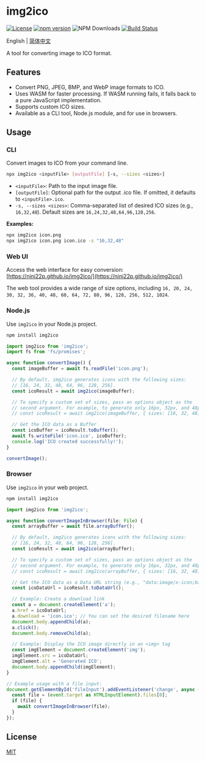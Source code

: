 # img2ico

[![License](https://img.shields.io/badge/License-MIT-blue.svg)](https://opensource.org/licenses/MIT)
[![npm version](https://img.shields.io/npm/v/img2ico.svg)](https://www.npmjs.com/package/img2ico)
![NPM Downloads](https://img.shields.io/npm/d18m/img2ico)
[![Build Status](https://github.com/nini22P/img2ico/actions/workflows/ci.yml/badge.svg)](https://github.com/nini22P/img2ico/actions/workflows/ci.yml)

English | [简体中文](README_CN.md)

A tool for converting image to ICO format.

## Features
- Convert PNG, JPEG, BMP, and WebP image formats to ICO.
- Uses WASM for faster processing. If WASM running fails, it falls back to a pure JavaScript implementation.
- Supports custom ICO sizes.
- Available as a CLI tool, Node.js module, and for use in browsers.

## Usage

### CLI
Convert images to ICO from your command line.

```bash
npx img2ico <inputFile> [outputFile] [-s, --sizes <sizes>]
```

- `<inputFile>`: Path to the input image file.
- `[outputFile]`: Optional path for the output .ico file. If omitted, it defaults to `<inputFile>.ico`.
- `-s, --sizes <sizes>`: Comma-separated list of desired ICO sizes (e.g., `16,32,48`). Default sizes are `16,24,32,48,64,96,128,256`.

**Examples:**
```bash
npx img2ico icon.png
npx img2ico icon.png icon.ico -s "16,32,48"
```

### Web UI
Access the web interface for easy conversion: [https://nini22p.github.io/img2ico/](https://nini22p.github.io/img2ico/)

The web tool provides a wide range of size options, including `16, 20, 24, 30, 32, 36, 40, 48, 60, 64, 72, 80, 96, 128, 256, 512, 1024`.

### Node.js
Use `img2ico` in your Node.js project.

```bash
npm install img2ico
```

```ts
import img2ico from 'img2ico';
import fs from 'fs/promises';

async function convertImage() {
  const imageBuffer = await fs.readFile('icon.png');

  // By default, img2ico generates icons with the following sizes:
  // [16, 24, 32, 48, 64, 96, 128, 256].
  const icoResult = await img2ico(imageBuffer);

  // To specify a custom set of sizes, pass an options object as the
  // second argument. For example, to generate only 16px, 32px, and 48px icons:
  // const icoResult = await img2ico(imageBuffer, { sizes: [16, 32, 48] });

  // Get the ICO data as a Buffer
  const icoBuffer = icoResult.toBuffer();
  await fs.writeFile('icon.ico', icoBuffer);
  console.log('ICO created successfully!');
}

convertImage();
```

### Browser
Use `img2ico` in your web project.

```bash
npm install img2ico
```

```ts
import img2ico from 'img2ico';

async function convertImageInBrowser(file: File) {
  const arrayBuffer = await file.arrayBuffer();

  // By default, img2ico generates icons with the following sizes:
  // [16, 24, 32, 48, 64, 96, 128, 256].
  const icoResult = await img2ico(arrayBuffer);

  // To specify a custom set of sizes, pass an options object as the
  // second argument. For example, to generate only 16px, 32px, and 48px icons:
  // const icoResult = await img2ico(arrayBuffer, { sizes: [16, 32, 48] });

  // Get the ICO data as a Data URL string (e.g., "data:image/x-icon;base64,...").
  const icoDataUrl = icoResult.toDataUrl();

  // Example: Create a download link
  const a = document.createElement('a');
  a.href = icoDataUrl;
  a.download = 'icon.ico'; // You can set the desired filename here
  document.body.appendChild(a);
  a.click();
  document.body.removeChild(a);

  // Example: Display the ICO image directly in an <img> tag
  const imgElement = document.createElement('img');
  imgElement.src = icoDataUrl;
  imgElement.alt = 'Generated ICO';
  document.body.appendChild(imgElement);
}

// Example usage with a file input:
document.getElementById('fileInput').addEventListener('change', async (event) => {
  const file = (event.target as HTMLInputElement).files[0];
  if (file) {
    await convertImageInBrowser(file);
  }
});
```

## License
[MIT](./LICENSE)